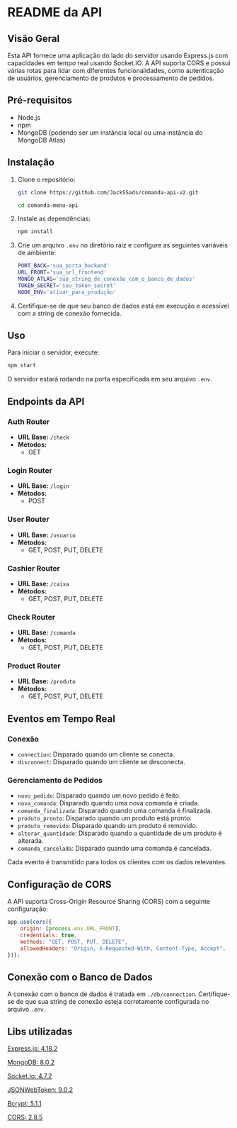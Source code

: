 # README da API

## Visão Geral

Esta API fornece uma aplicação do lado do servidor usando Express.js com capacidades em tempo real usando Socket.IO. A API suporta CORS e possui várias rotas para lidar com diferentes funcionalidades, como autenticação de usuários, gerenciamento de produtos e processamento de pedidos.

## Pré-requisitos

- Node.js
- npm
- MongoDB (podendo ser um instância local ou uma instância do MongoDB Atlas)

## Instalação

1. Clone o repositório:
    ```bash
    git clone https://github.com/JackSSads/comanda-api-v2.git

    cd comanda-menu-api
    ```

2. Instale as dependências:
    ```bash
    npm install
    ```

3. Crie um arquivo `.env` no diretório raiz e configure as seguintes variáveis de ambiente:
    ```bash
    PORT_BACK='sua_porta_backend'
    URL_FRONT='sua_url_frontend'
    MONGO_ATLAS='sua_string_de_conexão_com_o_banco_de_dados'
    TOKEN_SECRET='seu_token_secret'
    NODE_ENV='ativar_para_produção'
    ```

4. Certifique-se de que seu banco de dados está em execução e acessível com a string de conexão fornecida.

## Uso

Para iniciar o servidor, execute:
```bash
npm start
```

O servidor estará rodando na porta especificada em seu arquivo `.env`.

## Endpoints da API

### Auth Router

- **URL Base:** `/check`
- **Métodos:**
  - GET

### Login Router

- **URL Base:** `/login`
- **Métodos:**
  - POST

### User Router

- **URL Base:** `/usuario`
- **Métodos:**
  - GET, POST, PUT, DELETE

### Cashier Router

- **URL Base:** `/caixa`
- **Métodos:**
  - GET, POST, PUT, DELETE

### Check Router

- **URL Base:** `/comanda`
- **Métodos:**
  - GET, POST, PUT, DELETE

### Product Router

- **URL Base:** `/produto`
- **Métodos:**
  - GET, POST, PUT, DELETE

## Eventos em Tempo Real

### Conexão

- `connection`: Disparado quando um cliente se conecta.
- `disconnect`: Disparado quando um cliente se desconecta.

### Gerenciamento de Pedidos

- `novo_pedido`: Disparado quando um novo pedido é feito.
- `nova_comanda`: Disparado quando uma nova comanda é criada.
- `comanda_finalizada`: Disparado quando uma comanda é finalizada.
- `produto_pronto`: Disparado quando um produto está pronto.
- `produto_removido`: Disparado quando um produto é removido.
- `alterar_quantidade`: Disparado quando a quantidade de um produto é alterada.
- `comanda_cancelada`: Disparado quando uma comanda é cancelada.

Cada evento é transmitido para todos os clientes com os dados relevantes.

## Configuração de CORS

A API suporta Cross-Origin Resource Sharing (CORS) com a seguinte configuração:
```javascript
app.use(cors({
    origin: [process.env.URL_FRONT],
    credentials: true,
    methods: "GET, POST, PUT, DELETE",
    allowedHeaders: "Origin, X-Requested-With, Content-Type, Accept",
}));
```

## Conexão com o Banco de Dados

A conexão com o banco de dados é tratada em `./db/connection`. Certifique-se de que sua string de conexão esteja corretamente configurada no arquivo `.env`.

## Libs utilizadas

[Express.js: 4.18.2](https://expressjs.com/)

[MongoDB: 8.0.2](https://www.mongodb.com/docs/)

[Socket.Io: 4.7.2](https://socket.io/docs/v4/)

[JSONWebToken: 9.0.2](https://jwt.io/)

[Bcrypt: 5.1.1](https://www.npmjs.com/package/bcrypt)

[CORS: 2.8.5](https://www.npmjs.com/package/cors)